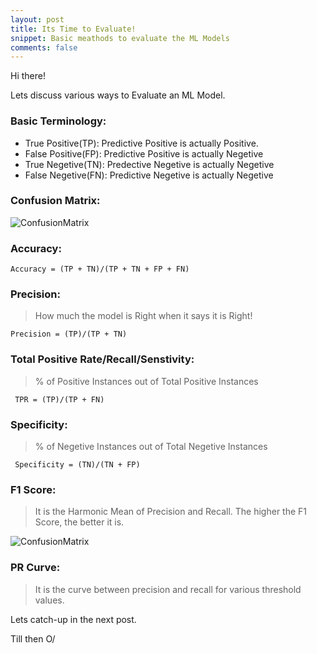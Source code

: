 ```yaml
---
layout: post
title: Its Time to Evaluate!
snippet: Basic meathods to evaluate the ML Models
comments: false
---
```


Hi there!

<p>Lets discuss various ways to Evaluate an ML Model.</p>

### Basic Terminology:
<p>
<ul>
<li>True Positive(TP): Predictive Positive is actually Positive.</li>
<li>False Positive(FP): Predictive Positive is actually Negetive</li>
<li>True Negetive(TN): Predective Negetive is actually Negetive</li>
<li>False Negetive(FN): Predictive Negetive is actually Negetive</li>
</ul>
</p>

### Confusion Matrix:
<img src='{{ site.baseurl }}/assets/2021-02-07_ConfusionMatrix.png' alt="ConfusionMatrix"/>

### Accuracy:
<code>Accuracy = (TP + TN)/(TP + TN + FP + FN)</code>

### Precision:
> How much the model is Right when it says it is Right!
<p><code>Precision = (TP)/(TP + TN)</code></p>

### Total Positive Rate/Recall/Senstivity:
> % of Positive Instances out of Total Positive Instances
<p><code> TPR = (TP)/(TP + FN)</code></p>

### Specificity:
> % of Negetive Instances out of Total Negetive Instances
<p><code> Specificity = (TN)/(TN + FP)</code></p>

### F1 Score:
> It is the Harmonic Mean of Precision and Recall.
> The higher the F1 Score, the better it is.
<p><img src='{{ site.baseurl }}/assets/2021-02-07_F1Score.png' alt="ConfusionMatrix"/></p>

### PR Curve:
>It is the curve between precision and recall for various threshold values.


Lets catch-up in the next post.

Till then O/
